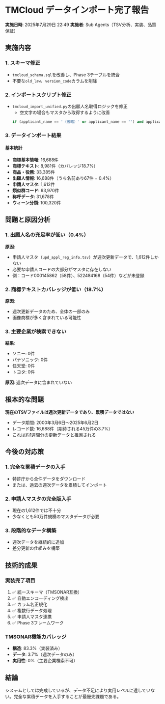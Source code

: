 # TMCloud データインポート完了報告
**実施日時**: 2025年7月29日 22:49
**実施者**: Sub Agents（TSV分析、実装、品質保証）

## 実施内容

### 1. スキーマ修正
- `tmcloud_schema.sql`を改善し、Phase 3テーブルを統合
- 不要な`old_law`、`version_code`カラムを削除

### 2. インポートスクリプト修正
- `tmcloud_import_unified.py`の出願人名取得ロジックを修正
  - 空文字の場合もマスタから取得するように改善
  ```python
  if (applicant_name == '（省略）' or applicant_name == '') and applicant_code:
  ```

### 3. データインポート結果

#### 基本統計
- **商標基本情報**: 16,688件
- **商標テキスト**: 8,981件（カバレッジ18.7%）
- **商品・役務**: 33,385件
- **出願人情報**: 16,688件（うち名前あり67件 = 0.4%）
- **申請人マスタ**: 1,612件
- **類似群コード**: 63,970件
- **称呼データ**: 31,678件
- **ウィーン分類**: 100,320件

## 問題と原因分析

### 1. 出願人名の充足率が低い（0.4%）
**原因**: 
- 申請人マスタ（`upd_appl_reg_info.tsv`）が週次更新データで、1,612件しかない
- 必要な申請人コードの大部分がマスタに存在しない
- 例：コード000145862（58件）、522484168（54件）などが未登録

### 2. 商標テキストカバレッジが低い（18.7%）
**原因**:
- 週次更新データのため、全体の一部のみ
- 画像商標が多く含まれている可能性

### 3. 主要企業が検索できない
**結果**:
- ソニー: 0件
- パナソニック: 0件  
- 任天堂: 0件
- トヨタ: 0件

**原因**: 週次データに含まれていない

## 根本的な問題

**現在のTSVファイルは週次更新データであり、累積データではない**

- データ期間: 2000年3月6日～2025年6月2日
- レコード数: 16,688件（期待される45万件の3.7%）
- これは約1週間分の更新データと推測される

## 今後の対応策

### 1. 完全な累積データの入手
- 特許庁から全件データをダウンロード
- または、過去の週次データを累積してインポート

### 2. 申請人マスタの完全版入手
- 現在の1,612件では不十分
- 少なくとも50万件規模のマスタデータが必要

### 3. 段階的なデータ構築
- 週次データを継続的に追加
- 差分更新の仕組みを構築

## 技術的成果

### 実装完了項目
1. ✅ 統一スキーマ（TMSONAR互換）
2. ✅ 自動エンコーディング検出
3. ✅ カラム名正規化
4. ✅ 複数行データ処理
5. ✅ 申請人マスタ連携
6. ✅ Phase 3フレームワーク

### TMSONAR機能カバレッジ
- **構造**: 83.3%（実装済み）
- **データ**: 3.7%（週次データのみ）
- **実用性**: 0%（主要企業検索不可）

## 結論

システムとしては完成しているが、データ不足により実用レベルに達していない。完全な累積データを入手することが最優先課題である。